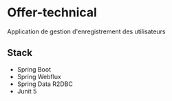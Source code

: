 # Offer-technical
Application de gestion d'enregistrement des utilisateurs
## Stack
- Spring Boot 
- Spring Webflux
- Spring Data R2DBC
- Junit 5
